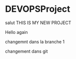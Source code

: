 # DEVOPSProject
salut THIS IS MY NEW PROJECT

Hello again

changemnt dans la branche 1
 
changement dans git 
